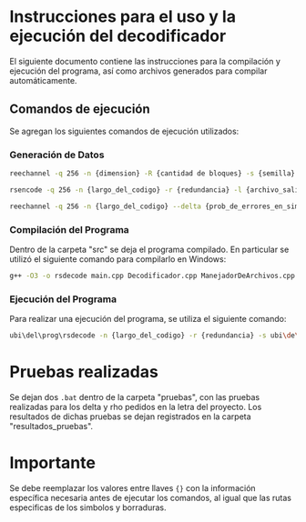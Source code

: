 # Instrucciones para el uso y la ejecución del decodificador

El siguiente documento contiene las instrucciones para la compilación y ejecución del programa, así como archivos generados para compilar automáticamente.

## Comandos de ejecución

Se agregan los siguientes comandos de ejecución utilizados:

### Generación de Datos

```bash
reechannel -q 256 -n {dimension} -R {cantidad de bloques} -s {semilla} {archivo_salida}.dat

rsencode -q 256 -n {largo_del_codigo} -r {redundancia} -l {archivo_salida}.dat {archivo_salida}.rse

reechannel -q 256 -n {largo_del_codigo} --delta {prob_de_errores_en_simbolos} --rho {prob_de_borraduras} {archivo_salida}.rse
```

### Compilación del Programa

Dentro de la carpeta "src" se deja el programa compilado. En particular se utilizó el siguiente comando para compilarlo en Windows:

```bash
g++ -O3 -o rsdecode main.cpp Decodificador.cpp ManejadorDeArchivos.cpp gf256.cpp Calculos.cpp Polinomio.cpp -std=c++11
```

### Ejecución del Programa

Para realizar una ejecución del programa, se utiliza el siguiente comando:

```bash
ubi\del\prog\rsdecode -n {largo_del_codigo} -r {redundancia} -s ubi\de\simb_borr\datos.ech -e ubi\de\simb_borr\datos.eras -o ..\salidas\datos.dat >> ubi\de\resultados_pruebas\resultados.txt
```

# Pruebas realizadas

Se dejan dos `.bat` dentro de la carpeta "pruebas", con las pruebas realizadas para los delta y rho pedidos en la letra del proyecto.
Los resultados de dichas pruebas se dejan registrados en la carpeta "resultados_pruebas".


# Importante
Se debe reemplazar los valores entre llaves `{}` con la información específica necesaria antes de ejecutar los comandos, al igual que las rutas especificas de los simbolos y borraduras.